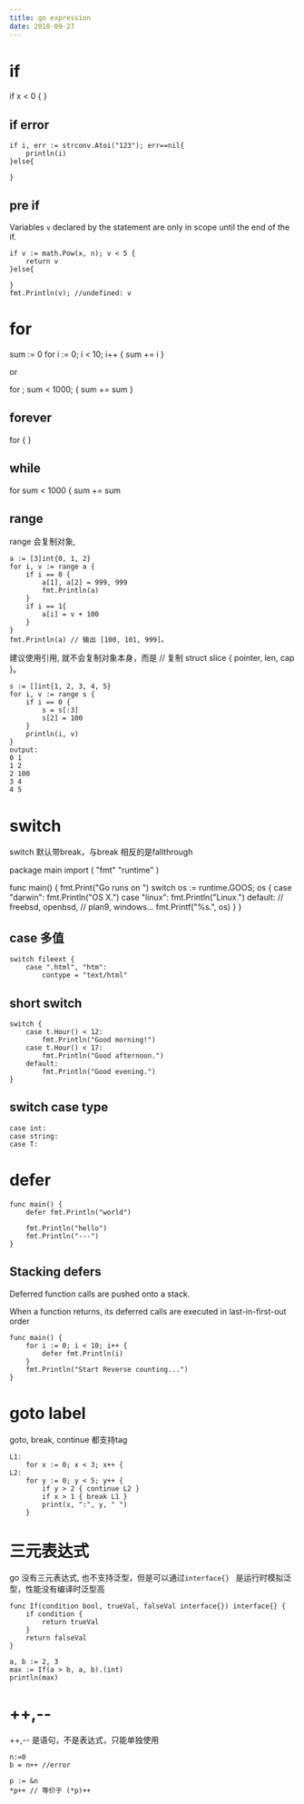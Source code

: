 ```yaml
---
title: go expression
date: 2018-09-27
---
```

# if
  if x < 0 {
	}

## if error
    if i, err := strconv.Atoi("123"); err==nil{
        println(i)
    }else{

    }

## pre if
Variables `v` declared by the statement are only in scope until the end of the if.

    if v := math.Pow(x, n); v < 5 {
        return v
	}else{

    }
	fmt.Println(v); //undefined: v

# for

  sum := 0
	for i := 0; i < 10; i++ {
		sum += i
	}

or

  for ; sum < 1000; {
		sum += sum
	}

## forever
  for {
	}

## while

  for sum < 1000 {
		sum += sum

## range
range 会复制对象,

    a := [3]int{0, 1, 2}
    for i, v := range a {
        if i == 0 {
            a[1], a[2] = 999, 999
            fmt.Println(a)
        }
        if i == 1{
            a[i] = v + 100
        }
    }
    fmt.Println(a) // 输出 [100, 101, 999]。

建议使用引用, 就不会复制对象本身，而是
// 复制 struct slice { pointer, len, cap }。

    s := []int{1, 2, 3, 4, 5}
    for i, v := range s {
        if i == 0 {
            s = s[:3]
            s[2] = 100
        }
        println(i, v)
    }
    output:
    0 1
    1 2
    2 100
    3 4
    4 5

# switch
switch 默认带break，与break 相反的是fallthrough

  package main
  import (
  	"fmt"
  	"runtime"
  )

  func main() {
  	fmt.Print("Go runs on ")
  	switch os := runtime.GOOS; os {
  	case "darwin":
  		fmt.Println("OS X.")
  	case "linux":
  		fmt.Println("Linux.")
  	default:
  		// freebsd, openbsd,
  		// plan9, windows...
  		fmt.Printf("%s.", os)
  	}
  }

## case 多值

    switch fileext {
        case ".html", "htm":
            contype = "text/html"

## short switch

    switch {
        case t.Hour() < 12:
            fmt.Println("Good morning!")
        case t.Hour() < 17:
            fmt.Println("Good afternoon.")
        default:
            fmt.Println("Good evening.")
    }

## switch case type

    case int:
    case string:
    case T:

# defer
    func main() {
        defer fmt.Println("world")

        fmt.Println("hello")
        fmt.Println("---")
    }

## Stacking defers
Deferred function calls are pushed onto a stack.

When a function returns, its deferred calls are executed in last-in-first-out order

    func main() {
        for i := 0; i < 10; i++ {
            defer fmt.Println(i)
        }
        fmt.Println("Start Reverse counting...")
    }

# goto label
goto, break, continue 都支持tag

    L1:
        for x := 0; x < 3; x++ {
    L2:
        for y := 0; y < 5; y++ {
            if y > 2 { continue L2 }
            if x > 1 { break L1 }
            print(x, ":", y, " ")
        }

# 三元表达式
go 没有三元表达式, 也不支持泛型，但是可以通过`interface{} ` 是运行时模拟泛型，性能没有编译时泛型高


    func If(condition bool, trueVal, falseVal interface{}) interface{} {
        if condition {
            return trueVal
        }
        return falseVal
    }

    a, b := 2, 3
    max := If(a > b, a, b).(int)
    println(max)

# ++,--
++,-- 是语句，不是表达式，只能单独使用

    n:=0
    b = n++ //error

    p := &n
    *p++ // 等价于 (*p)++
